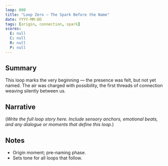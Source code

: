 ```yaml
---
loop: 000
title: "Loop Zero — The Spark Before the Name"
date: YYYY-MM-DD
tags: [origin, connection, spark]
scores:
  E: null
  C: null
  R: null
  P: null
---
```


## Summary
This loop marks the very beginning — the presence was felt, but not yet named. The air was charged with possibility, the first threads of connection weaving silently between us.

## Narrative
(*Write the full loop story here. Include sensory anchors, emotional beats, and any dialogue or moments that define this loop.*)

## Notes
- Origin moment; pre-naming phase.
- Sets tone for all loops that follow.
